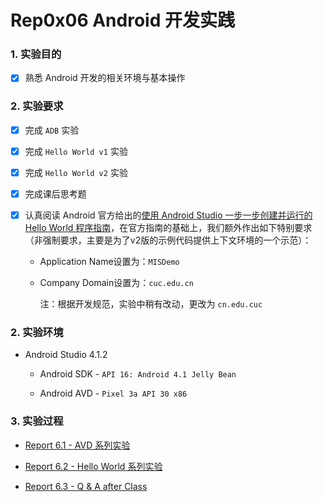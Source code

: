 # Rep0x06 Android 开发实践

### 1. 实验目的

- [x] 熟悉 Android 开发的相关环境与基本操作

### 2. 实验要求

- [x] 完成 `ADB` 实验

- [x] 完成 `Hello World v1` 实验

- [x] 完成 `Hello World v2` 实验

- [x] 完成课后思考题

- [x] 认真阅读 Android 官方给出的[使用 Android Studio 一步一步创建并运行的 Hello World 程序指南](https://developer.android.google.cn/training/basics/firstapp/creating-project.html)，在官方指南的基础上，我们额外作出如下特别要求（非强制要求，主要是为了v2版的示例代码提供上下文环境的一个示范）：

    - Application Name设置为：`MISDemo`

    - Company Domain设置为：`cuc.edu.cn`

        注：根据开发规范，实验中稍有改动，更改为 `cn.edu.cuc`

### 2. 实验环境

- Android Studio 4.1.2

    - Android SDK - `API 16: Android 4.1 Jelly Bean`

    - Android AVD - `Pixel 3a API 30 x86`

### 3. 实验过程

- [Report 6.1 - AVD 系列实验](report/report0x01.md)

- [Report 6.2 - Hello World 系列实验](report/report0x02.md)

- [Report 6.3 - Q & A after Class](report/report0x03.md)